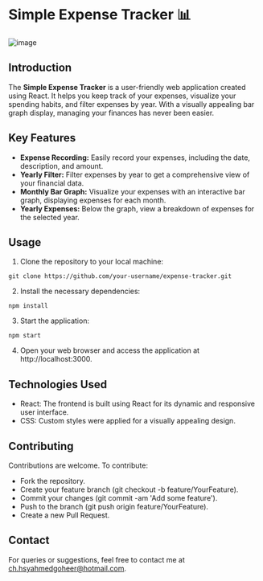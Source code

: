 # Simple Expense Tracker 📊

![image](https://github.com/Hasnat-Ahmed-Goheer/expense-tracker/assets/126459187/b952b872-d0c3-4626-a23d-4eb98fa41bd0)

## Introduction

The **Simple Expense Tracker** is a user-friendly web application created using React. It helps you keep track of your expenses, visualize your spending habits, and filter expenses by year. With a visually appealing bar graph display, managing your finances has never been easier.

## Key Features

- **Expense Recording:** Easily record your expenses, including the date, description, and amount.
- **Yearly Filter:** Filter expenses by year to get a comprehensive view of your financial data.
- **Monthly Bar Graph:** Visualize your expenses with an interactive bar graph, displaying expenses for each month.
- **Yearly Expenses:** Below the graph, view a breakdown of expenses for the selected year.

## Usage

1. Clone the repository to your local machine:
```
git clone https://github.com/your-username/expense-tracker.git
```   
2. Install the necessary dependencies:
```
npm install
```
3. Start the application:
```
npm start
```
4. Open your web browser and access the application at http://localhost:3000.

## Technologies Used
- React: The frontend is built using React for its dynamic and responsive user interface.
- CSS: Custom styles were applied for a visually appealing design.

## Contributing

Contributions are welcome. To contribute:

- Fork the repository.
- Create your feature branch (git checkout -b feature/YourFeature).
- Commit your changes (git commit -am 'Add some feature').
- Push to the branch (git push origin feature/YourFeature).
- Create a new Pull Request.

## Contact

For queries or suggestions, feel free to contact me at [ch.hsyahmedgoheer@hotmail.com](mailto:ch.hsyahmedgoheer@hotmail.com).
